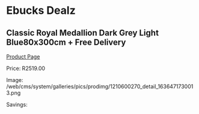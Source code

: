 
# Ebucks Dealz
## Classic Royal Medallion Dark Grey Light Blue80x300cm + Free Delivery
[Product Page](https://www.ebucks.com/web/shop/productSelected.do?prodId=1210600270&catId=1209942441)

Price: R2519.00

Image: /web/cms/system/galleries/pics/prodimg/1210600270_detail_1636471730013.png

Savings: 


	